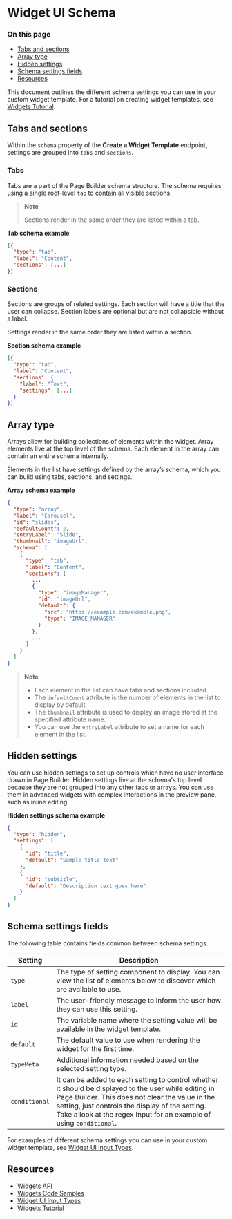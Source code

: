 # Widget UI Schema

<div class="otp" id="no-index">

### On this page
- [Tabs and sections](#tabs-and-sections)
- [Array type](#array-type)
- [Hidden settings](#hidden-settings)
- [Schema settings fields](#schema-settings-fields)
- [Resources](#resources)

</div>

This document outlines the different schema settings you can use in your custom widget template. For a tutorial on creating widget templates, see [Widgets Tutorial](https://developer.bigcommerce.com/api-docs/store-management/widgets/tutorial). 

## Tabs and sections
Within the `schema` property of the **Create a Widget Template** endpoint, settings are grouped into `tabs` and `sections`.

### Tabs
Tabs are a part of the Page Builder schema structure. The schema requires using a single root-level `tab` to contain all visible sections.

>**Note**
>
>Sections render in the same order they are listed within a tab.

**Tab schema example**
```json
[{
  "type": "tab",
  "label": "Content",
  "sections": [...]
}]
```

### Sections
Sections are groups of related settings. Each section will have a title that the user can collapse. Section labels are optional but are not collapsible without a label.

Settings render in the same order they are listed within a section.

**Section schema example**
```json
[{
  "type": "tab",
  "label": "Content",
  "sections": {
    "label": "Text",
    "settings": [...]
  }
}]
```

## Array type
Arrays allow for building collections of elements within the widget. Array elements live at the top level of the schema. Each element in the array can contain an entire schema internally.

Elements in the list have settings defined by the array’s schema, which you can build using tabs, sections, and settings.

**Array schema example**
```json
{
  "type": "array",
  "label": "Carousel",
  "id": "slides",
  "defaultCount": 2,
  "entryLabel": "Slide",
  "thumbnail": "imageUrl",
  "schema": [
    {
      "type": "tab",
      "label": "Content",
      "sections": [
        ...
        {
          "type": "imageManager",
          "id": "imageUrl",
          "default": {
            "src": "https://example.com/example.png",
            "type": "IMAGE_MANAGER"
          }
        },
        ...
      ]
    }
  ]
}

```
>**Note**
>
>- Each element in the list can have tabs and sections included.
>- The `defaultCount` attribute is the number of elements in the list to display by default.
>- The `thumbnail` attribute is used to display an image stored at the specified attribute name.
>- You can use the `entryLabel` attribute to set a name for each element in the list.

## Hidden settings
You can use hidden settings to set up controls which have no user interface drawn in Page Builder. Hidden settings live at the schema's top level because they are not grouped into any other tabs or arrays. You can use them in advanced widgets with complex interactions in the preview pane, such as inline editing.

**Hidden settings schema example**
```json
{
  "type": "hidden",
  "settings": [
    {
      "id": "title",
      "default": "Sample title text"
    },
    {
      "id": "subtitle",
      "default": "Description text goes here"
    }
  ]
}
```

## Schema settings fields
The following table contains fields common between schema settings.

|Setting|Description|
|---|---|
|`type`|The type of setting component to display. You can view the list of elements below to discover which are available to use.|
|`label`|The user-friendly message to inform the user how they can use this setting.|
|`id`|The variable name where the setting value will be available in the widget template.|
|`default`|The default value to use when rendering the widget for the first time.|
|`typeMeta`|Additional information needed based on the selected setting type.|
|`conditional`|It can be added to each setting to control whether it should be displayed to the user while editing in Page Builder. This does not clear the value in the setting, just controls the display of the setting. Take a look at the regex Input for an example of using `conditional`.|

For examples of different schema settings you can use in your custom widget template, see [Widget UI Input Types](https://developer.bigcommerce.com/stencil-docs/page-builder/schema-settings).

## Resources
- [Widgets API](https://developer.bigcommerce.com/api-docs/store-management/widgets/overview)
- [Widgets Code Samples](https://developer.bigcommerce.com/api-docs/storefront/widgets/widgets-code-samples)
- [Widget UI Input Types](https://developer.bigcommerce.com/stencil-docs/page-builder/schema-settings)
- [Widgets Tutorial](https://developer.bigcommerce.com/api-docs/store-management/widgets/tutorial)